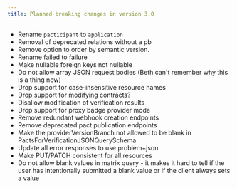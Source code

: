 ```yaml
---
title: Planned breaking changes in version 3.0
---
```


* Rename `pacticipant` to `application`
* Removal of deprecated relations without a pb
* Remove option to order by semantic version.
* Rename failed to failure
* Make nullable foreign keys not nullable
* Do not allow array JSON request bodies (Beth can't remember why this is a thing now)
* Drop support for case-insensitive resource names
* Drop support for modifying contracts?
* Disallow modification of verification results
* Drop support for proxy badge provider mode
* Remove redundant webhook creation endpoints
* Remove deprecated pact publication endpoints
* Make the providerVersionBranch not allowed to be blank in PactsForVerificationJSONQuerySchema
* Update all error responses to use problem+json
* Make PUT/PATCH consistent for all resources
* Do not allow blank values in matrix query - it makes it hard to tell if the user has intentionally submitted a blank value or if the client always sets a value
